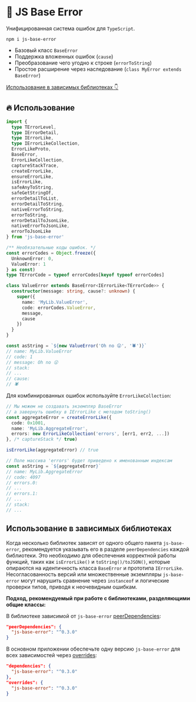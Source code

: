 
# 🚀 JS Base Error

Унифицированная система ошибок для `TypeScript`.

    npm i js-base-error

* Базовый класс `BaseError`
* Поддержка вложенных ошибок (`cause`)
* Преобразование чего угодно к строке (`errorToString`)
* Простое расширение через наследование (`class MyError extends BaseError`)

[Использование в зависимых библиотеках 👇](#использование-в-зависимых-библиотеках)

## 🔥 Использование

```ts
import { 
  type TErrorLevel,
  type IErrorDetail,
  type IErrorLike,
  type IErrorLikeCollection,
  ErrorLikeProto,
  BaseError,
  ErrorLikeCollection,
  captureStackTrace,
  createErrorLike,
  ensureErrorLike,
  isErrorLike,
  safeAnyToString,
  safeGetStringOf,
  errorDetailToList,
  errorDetailToString,
  nativeErrorToString,
  errorToString,
  errorDetailToJsonLike,
  nativeErrorToJsonLike,
  errorToJsonLike
} from 'js-base-error'

/** Необязательные коды ошибок. */
const errorCodes = Object.freeze({
  UnknownError: 0,
  ValueError: 1
} as const)
type TErrorCode = typeof errorCodes[keyof typeof errorCodes]

class ValueError extends BaseError<IErrorLike<TErrorCode>> {
  constructor(message: string, cause?: unknown) {
    super({ 
      name: 'MyLib.ValueError', 
      code: errorCodes.ValueError, 
      message, 
      cause 
    })
  }
}

const asString = `${new ValueError('Oh no 😮', '🕷️')}`
// name: MyLib.ValueError
// code: 1
// message: Oh no 😮
// stack:
// ...
// cause:
// 🕷️
```

Для комбинированных ошибок используйте `ErrorLikeCollection`:

```ts
// Мы можем не создавать экземпляр BaseError
// а завернуть ошибку в IErrorLike с методом toString()
const aggregateError = createErrorLike({
  code: 0x1001,
  name: 'MyLib.AggregateError',
  errors: new ErrorLikeCollection('errors', [err1, err2, ...])
}, /* captureStack */ true)

isErrorLike(aggregateError) // true

// Поле массива 'errors' будет приведено к именованным индексам
const asString = `${aggregateError}`
// name: MyLib.AggregateError
// code: 4097
// errors.0:
// ...
// errors.1:
// ...
// stack:
// ...
```

## Использование в зависимых библиотеках

Когда несколько библиотек зависят от одного общего пакета `js-base-error`, рекомендуется указывать его в разделе `peerDependencies` каждой библиотеки. Это необходимо для обеспечения корректной работы функций, таких как `isErrorLike()` и `toString()/toJSON()`, которые опираются на идентичность класса  `BaseError` и прототипа `IErrorLike`. Несогласованность версий или множественные экземпляры `js-base-error` могут нарушить сравнение через `instanceof` и логические проверки типов, приводя к неочевидным ошибкам.

**Подход, рекомендуемый при работе с библиотеками, разделяющими общие классы:**

В библиотеке зависимой от `js-base-error` [peerDependencies](https://docs.npmjs.com/cli/v9/configuring-npm/package-json#peerdependencies):

```json
"peerDependencies": {
  "js-base-error": "^0.3.0"
}
```

В основном приложении обеспечьте одну версию `js-base-error` для всех зависимостей через [overrides](https://docs.npmjs.com/cli/v9/configuring-npm/package-json#overrides):

```json
"dependencies": {
  "js-base-error": "^0.3.0"
},
"overrides": {
  "js-base-error": "^0.3.0"
}
```
